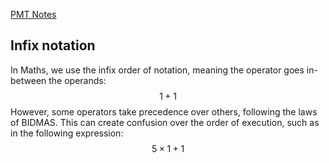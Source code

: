 [PMT Notes](https://www.physicsandmathstutor.com/pdf-pages/?pdf=https%3A%2F%2Fpmt.physicsandmathstutor.com%2Fdownload%2FComputer-Science%2FA-level%2FNotes%2FAQA%2F03-Fundamentals-of-Algorithms%2FAdvanced%2F3.3.%20Reverse%20Polish%20-%20Advanced.pdf)

## Infix notation

In Maths, we use the infix order of notation, meaning the operator goes in-between the operands:
$$
1 + 1
$$
However, some operators take precedence over others, following the laws of BIDMAS. This can create confusion over the order of execution, such as in the following expression:
$$
5 \times 1 + 1
$$